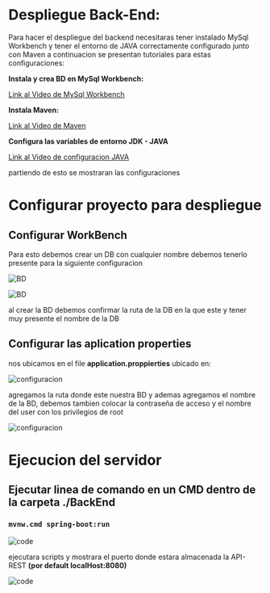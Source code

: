 # Despliegue Back-End:

Para hacer el despliegue del backend necesitaras tener instalado MySql Workbench y tener el entorno de JAVA correctamente configurado junto con Maven a continuacion 
se presentan tutoriales para estas configuraciones:

**Instala y crea BD en MySql Workbench:**

[Link al Video de MySql Workbench](https://www.youtube.com/watch?v=eDh6-71O12s)

**Instala Maven:**

[Link al Video de Maven](https://www.youtube.com/watch?v=snp1dTlJxqw)

**Configura las variables de entorno JDK - JAVA**

[Link al Video de configuracion JAVA](https://www.youtube.com/watch?v=qF4k830JxXo)

partiendo de esto se mostraran las configuraciones 

# Configurar proyecto para despliegue


## Configurar WorkBench 

Para esto debemos crear un DB con cualquier nombre debemos tenerlo presente para la siguiente configuracion

![BD](https://res.cloudinary.com/df8qzqymf/image/upload/v1638549200/Captura7_ti9v2m.png)

![BD](https://res.cloudinary.com/df8qzqymf/image/upload/v1638549202/Captura8_dsry4e.png)

al crear la BD debemos confirmar la ruta de la DB en la que este y tener muy presente el nombre de la DB

## Configurar las aplication properties

nos ubicamos en el file **application.proppierties** ubicado en:

![configuracion](https://res.cloudinary.com/df8qzqymf/image/upload/v1638549723/Captura5_vcyvbu.png)

agregamos la ruta donde este nuestra BD y ademas agregamos el nombre de la BD, debemos tambien colocar la
contraseña de acceso y el nombre del user con los privilegios de root

![configuracion](https://res.cloudinary.com/df8qzqymf/image/upload/v1638549602/InkedCaptura6_LI_atde5w.jpg)

# Ejecucion del servidor


## Ejecutar linea de comando en un CMD dentro de la carpeta ./BackEnd

### `mvnw.cmd spring-boot:run`

![code](https://res.cloudinary.com/df8qzqymf/image/upload/v1638550418/Captura3_x1crrq.png)

ejecutara scripts y mostrara el puerto donde estara almacenada la API-REST **(por default localHost:8080)**

![code](https://res.cloudinary.com/df8qzqymf/image/upload/v1638550578/Captura4_kjrulp.png)
